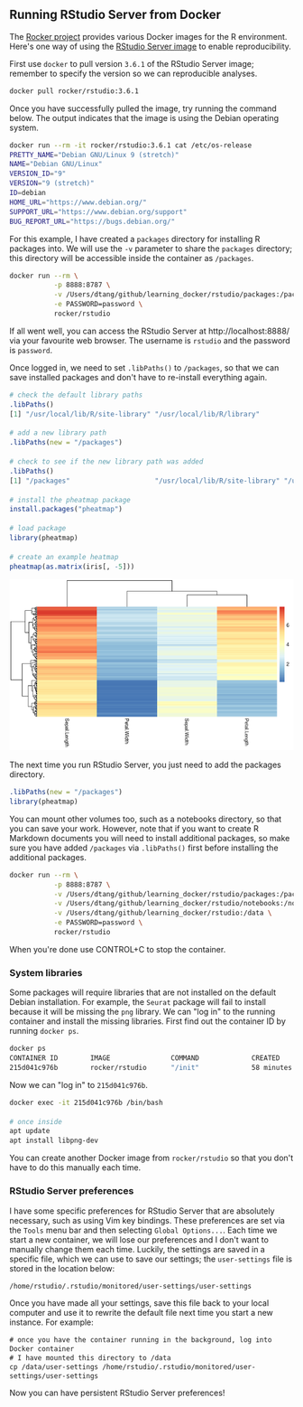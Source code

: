 ## Running RStudio Server from Docker

The [Rocker project](https://www.rocker-project.org/) provides various Docker images for the R environment. Here's one way of using the [RStudio Server image](https://hub.docker.com/r/rocker/rstudio/) to enable reproducibility.

First use `docker` to pull version `3.6.1` of the RStudio Server image; remember to specify the version so we can reproducible analyses.

```bash
docker pull rocker/rstudio:3.6.1
```

Once you have successfully pulled the image, try running the command below. The output indicates that the image is using the Debian operating system.

```bash
docker run --rm -it rocker/rstudio:3.6.1 cat /etc/os-release
PRETTY_NAME="Debian GNU/Linux 9 (stretch)"
NAME="Debian GNU/Linux"
VERSION_ID="9"
VERSION="9 (stretch)"
ID=debian
HOME_URL="https://www.debian.org/"
SUPPORT_URL="https://www.debian.org/support"
BUG_REPORT_URL="https://bugs.debian.org/"
```

For this example, I have created a `packages` directory for installing R packages into. We will use the `-v` parameter to share the `packages` directory; this directory will be accessible inside the container as `/packages`.

```bash
docker run --rm \
           -p 8888:8787 \
           -v /Users/dtang/github/learning_docker/rstudio/packages:/packages \
           -e PASSWORD=password \
           rocker/rstudio
```

If all went well, you can access the RStudio Server at http://localhost:8888/ via your favourite web browser. The username is `rstudio` and the password is `password`.

Once logged in, we need to set `.libPaths()` to `/packages`, so that we can save installed packages and don't have to re-install everything again.

```r
# check the default library paths
.libPaths()
[1] "/usr/local/lib/R/site-library" "/usr/local/lib/R/library"

# add a new library path
.libPaths(new = "/packages")

# check to see if the new library path was added
.libPaths()
[1] "/packages"                     "/usr/local/lib/R/site-library" "/usr/local/lib/R/library"

# install the pheatmap package
install.packages("pheatmap")

# load package
library(pheatmap)

# create an example heatmap
pheatmap(as.matrix(iris[, -5]))
```

![](iris.png)

The next time you run RStudio Server, you just need to add the packages directory.

```r
.libPaths(new = "/packages")
library(pheatmap)
```

You can mount other volumes too, such as a notebooks directory, so that you can save your work. However, note that if you want to create R Markdown documents you will need to install additional packages, so make sure you have added `/packages` via `.libPaths()` first before installing the additional packages.

```bash
docker run --rm \
           -p 8888:8787 \
           -v /Users/dtang/github/learning_docker/rstudio/packages:/packages \
           -v /Users/dtang/github/learning_docker/rstudio/notebooks:/notebooks \
           -v /Users/dtang/github/learning_docker/rstudio:/data \
           -e PASSWORD=password \
           rocker/rstudio
```

When you're done use CONTROL+C to stop the container.

### System libraries

Some packages will require libraries that are not installed on the default Debian installation. For example, the `Seurat` package will fail to install because it will be missing the `png` library. We can "log in" to the running container and install the missing libraries. First find out the container ID by running `docker ps`.

```bash
docker ps 
CONTAINER ID        IMAGE               COMMAND             CREATED             STATUS              PORTS                    NAMES
215d041c976b        rocker/rstudio      "/init"             58 minutes ago      Up 58 minutes       0.0.0.0:8888->8787/tcp   interesting_turing
```

Now we can "log in" to `215d041c976b`.

```bash
docker exec -it 215d041c976b /bin/bash

# once inside
apt update
apt install libpng-dev
```

You can create another Docker image from `rocker/rstudio` so that you don't have to do this manually each time.

### RStudio Server preferences

I have some specific preferences for RStudio Server that are absolutely necessary, such as using Vim key bindings. These preferences are set via the `Tools` menu bar and then selecting `Global Options...`. Each time we start a new container, we will lose our preferences and I don't want to manually change them each time. Luckily, the settings are saved in a specific file, which we can use to save our settings; the `user-settings` file is stored in the location below:

```
/home/rstudio/.rstudio/monitored/user-settings/user-settings
```

Once you have made all your settings, save this file back to your local computer and use it to rewrite the default file next time you start a new instance. For example:

```
# once you have the container running in the background, log into Docker container
# I have mounted this directory to /data
cp /data/user-settings /home/rstudio/.rstudio/monitored/user-settings/user-settings
```

Now you can have persistent RStudio Server preferences!

